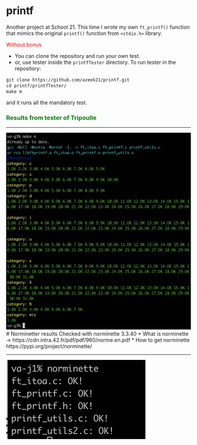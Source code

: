 # printf
Another project at School 21. This time I wrote my own ```ft_printf()``` function that mimics the original ```printf()```
function from ```<stdio.h>``` library.

<p style="color: red;"> Without bonus </p>

* You can clone the repository and run your own test. 
* or, use tester inside the ```printfTester``` directory.
To run tester in the repository:

```
git clone https://github.com/azeek21/printf.git
cd printf/printfTester/
make m
```

and it runs all the mandatory test.

<h3 style="color: green;"> Results from tester of Tripoulle </h3>
<hr>
<img stlye="max-with: 500px; height: auto; with: auto;" src="Screen Shot 2021-10-29 at 7.10.28 PM.png" alt="Test results by printfTester" />
# Norminetter results
Checked with norminette 3.3.40
* What is norminette -> https://cdn.intra.42.fr/pdf/pdf/960/norme.en.pdf 
* How to get norminette https://pypi.org/project/norminette/
<hr>
<img style="with: auto; height: auto; max-with: 400px;" src="Screen Shot 2021-10-30 at 4.44.12 PM.png" alt="Norminette results" />
